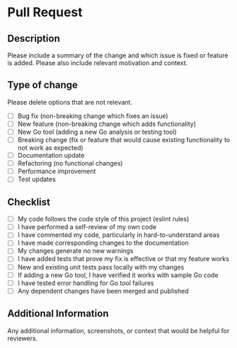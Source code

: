 # Pull Request

## Description

Please include a summary of the change and which issue is fixed or feature is added. Please also include relevant motivation and context.

## Type of change

Please delete options that are not relevant.

- [ ] Bug fix (non-breaking change which fixes an issue)
- [ ] New feature (non-breaking change which adds functionality)
- [ ] New Go tool (adding a new Go analysis or testing tool)
- [ ] Breaking change (fix or feature that would cause existing functionality to not work as expected)
- [ ] Documentation update
- [ ] Refactoring (no functional changes)
- [ ] Performance improvement
- [ ] Test updates

## Checklist

- [ ] My code follows the code style of this project (eslint rules)
- [ ] I have performed a self-review of my own code
- [ ] I have commented my code, particularly in hard-to-understand areas
- [ ] I have made corresponding changes to the documentation
- [ ] My changes generate no new warnings
- [ ] I have added tests that prove my fix is effective or that my feature works
- [ ] New and existing unit tests pass locally with my changes
- [ ] If adding a new Go tool, I have verified it works with sample Go code
- [ ] I have tested error handling for Go tool failures
- [ ] Any dependent changes have been merged and published

## Additional Information

Any additional information, screenshots, or context that would be helpful for reviewers.
